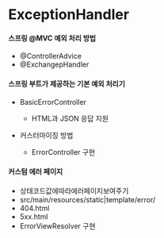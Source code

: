 # ExceptionHandler

#### 스프링 @MVC 예외 처리 방법

- @ControllerAdvice
- @ExchangepHandler

#### 스프링 부트가 제공하는 기본 예외 처리기

- BasicErrorController
  - HTML과 JSON 응답 지원

- 커스터마이징 방법
  - ErrorController 구현

#### 커스텀 에러 페이지

- 상태코드값에따라에러페이지보여주기
- src/main/resources/static|template/error/
- 404.html
- 5xx.html
- ErrorViewResolver 구현


